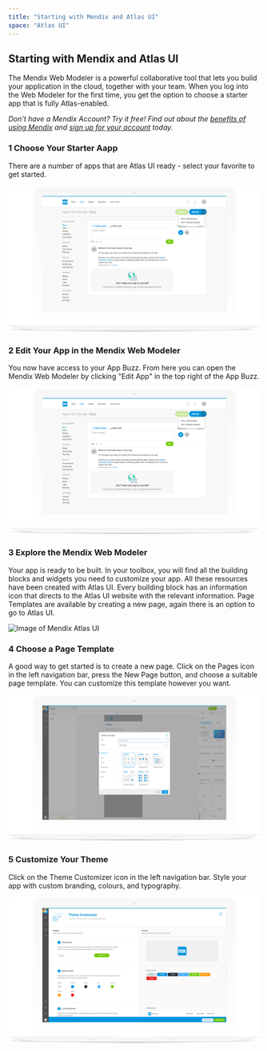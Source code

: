 ```yaml
---
title: "Starting with Mendix and Atlas UI"
space: "Atlas UI"
---
```


## Starting with Mendix and Atlas UI

The Mendix Web Modeler is a powerful collaborative tool that lets you build your application in the cloud, together with your team. When you log into the Web Modeler for the first time, you get the option to choose a starter app that is fully Atlas-enabled.

*Don’t have a Mendix Account? Try it free! Find out about the [benefits of using Mendix](https://www.mendix.com) and [sign up for your account](https://www.mendix.com/try) today.*

### 1 Choose Your Starter Aapp
There are a number of apps that are Atlas UI ready - select your favorite to get started.

![Image of Mendix Atlas UI](attachments/start_choose_your_starter_app.png)

### 2 Edit Your App in the Mendix Web Modeler
You now have access to your App Buzz. From here you can open the Mendix Web Modeler by clicking "Edit App" in the top right of the App Buzz.

![Image of Mendix Atlas UI](attachments/start_edit_your_app.png)

### 3 Explore the Mendix Web Modeler
Your app is ready to be built. In your toolbox, you will find all the building blocks and widgets you need to customize your app. All these resources have been created with Atlas UI. Every building block has an information icon that directs to the Atlas UI website with the relevant information. Page Templates are available by creating a new page, again there is an option to go to Atlas UI.

![Image of Mendix Atlas UI](attachments/start_explore_the_mendix_wm.png)

### 4 Choose a Page Template
A good way to get started is to create a new page. Click on the Pages icon in the left navigation bar, press the New Page button, and choose a suitable page template. You can customize this template however you want.

![Image of Mendix Atlas UI](attachments/start_choose_a_page_template.png)

### 5 Customize Your Theme
Click on the Theme Customizer icon in the left navigation bar. Style your app with custom branding, colours, and typography.

![Image of Mendix Atlas UI](attachments/start_customize_your_theme.png)

